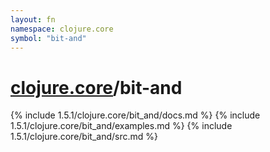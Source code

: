 ```yaml
---
layout: fn
namespace: clojure.core
symbol: "bit-and"
---
```


# [clojure.core](../)/bit-and

{% include 1.5.1/clojure.core/bit_and/docs.md %}
{% include 1.5.1/clojure.core/bit_and/examples.md %}
{% include 1.5.1/clojure.core/bit_and/src.md %}

